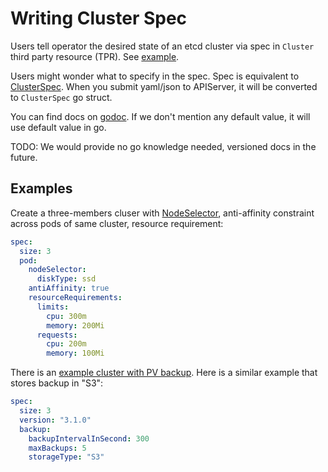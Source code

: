 # Writing Cluster Spec
 
Users tell operator the desired state of an etcd cluster via spec in `Cluster` third party resource (TPR).
See [example](../../example/example-etcd-cluster.yaml).

Users might wonder what to specify in the spec.
Spec is equivalent to [ClusterSpec](https://github.com/coreos/etcd-operator/blob/v0.2.1/pkg/spec/cluster.go#L67).
When you submit yaml/json to APIServer, it will be converted to `ClusterSpec` go struct.

You can find docs on [godoc](https://godoc.org/github.com/coreos/etcd-operator/pkg/spec#ClusterSpec).
If we don't mention any default value, it will use default value in go.

TODO: We would provide no go knowledge needed, versioned docs in the future.

## Examples

Create a three-members cluser with [NodeSelector](https://kubernetes.io/docs/user-guide/node-selection/),
anti-affinity constraint across pods of same cluster, resource requirement:
```yaml
spec:
  size: 3
  pod:
    nodeSelector:
      diskType: ssd
    antiAffinity: true
    resourceRequirements:
      limits:
        cpu: 300m
        memory: 200Mi
      requests:
        cpu: 200m
        memory: 100Mi
```

There is an [example cluster with PV backup](../../example/example-etcd-cluster-with-backup.yaml).
Here is a similar example that stores backup in "S3":
```yaml
spec:
  size: 3
  version: "3.1.0"
  backup:
    backupIntervalInSecond: 300
    maxBackups: 5
    storageType: "S3"
```
